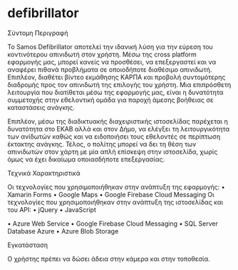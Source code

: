 # defibrillator
Σύντομη Περιγραφή 
 
Το Samos Defibrillator αποτελεί την ιδανική λύση για την εύρεση του κοντινότερου απινιδωτή στον χρήστη. Μέσω της cross platform εφαρμογής μας, μπορεί κανείς να προσθέσει, να επεξεργαστεί και να αναφέρει πιθανά προβλήματα σε οποιοδήποτε διαθέσιμο απινιδωτή. Επιπλέον, διαθέτει βίντεο εκμάθησης ΚΑΡΠΑ και προβολή συντομότερης διαδρομής προς τον απινιδωτή της επιλογής του χρήστη. Μια επιπρόσθετη λειτουργία που διατίθεται μέσω της εφαρμογής μας, είναι η δυνατότητα συμμετοχής στην εθελοντική  ομάδα για παροχή άμεσης βοήθειας σε καταστάσεις ανάγκης. 
 
 Επιπλέον, μέσω της διαδικτυακής διαχειριστικής ιστοσελίδας  παρέχεται η δυνατότητα στο ΕΚΑΒ αλλά και στον Δήμο, να ελέγξει τη λειτουργικότητα των ανίδωτών καθώς και να ειδοποιήσει τους εθελοντές σε περίπτωση έκτακτης ανάγκης. Τέλος, ο πολίτης μπορεί να δει τη θέση των απινιδωτών στον χάρτη με μία απλή επίσκεψη στην ιστοσελίδα, χωρίς όμως να έχει δικαίωμα οποιασδήποτε επεξεργασίας. 
 
Τεχνικά Χαρακτηριστικά 
 
Οι τεχνολογίες που χρησιμοποιήθηκαν στην ανάπτυξη της εφαρμογής: • Xamarin Forms • Google Maps • Google Firebase Cloud Messaging Οι τεχνολογίες που χρησιμοποιήθηκαν στην ανάπτυξη της ιστοσελίδας και του API: • jQuery • JavaScript 
 
• Azure Web Service • Google Firebase Cloud Messaging • SQL Server Database Azure • Azure Blob Storage 
 
Εγκατάσταση 
 
Ο χρήστης πρέπει να δώσει άδεια στην κάμερα και στην τοποθεσία. 
 
